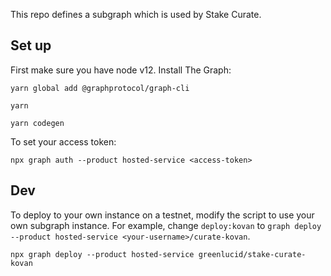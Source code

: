 This repo defines a subgraph which is used by Stake Curate.

## Set up

First make sure you have node v12. Install The Graph:

`yarn global add @graphprotocol/graph-cli`

`yarn`

`yarn codegen`

To set your access token:

`npx graph auth --product hosted-service <access-token>`

## Dev

To deploy to your own instance on a testnet, modify the script to use your own subgraph instance. For example, change `deploy:kovan` to `graph deploy --product hosted-service <your-username>/curate-kovan`.

`npx graph deploy --product hosted-service greenlucid/stake-curate-kovan`